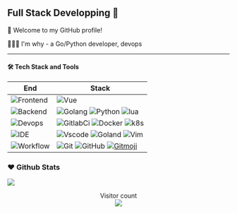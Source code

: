 ## Full Stack Developping 👋


🎉 Welcome to my GitHub profile!

👨🏻‍💻 I'm why - a Go/Python developer, devops


---

#### 🛠 Tech Stack and Tools

| End | Stack |
| -------------------------------------------------------------------- | --------------------------------------------------------------------------------------------------------------------------------------------------------------------------------------------------------------------------------------------------------------------------------------------------------------------------- |
| ![Frontend](https://img.shields.io/badge/-Frontend-black?style=flat) | ![Vue](https://img.shields.io/badge/-Vue-green?style=flat&logo=Vue.js&logoColor=white) |
| ![Backend](https://img.shields.io/badge/-Backend-black?style=flat) | ![Golang](https://img.shields.io/badge/-Golang-F0F8FF?style=flat&logo=go)  ![Python](https://img.shields.io/badge/-Python-blue?style=flat&logo=python&logoColor=white) ![lua](https://img.shields.io/badge/-lua-0170fe?style=flat&logo=lua)  |
| ![Devops](https://img.shields.io/badge/-Devops-black?style=flat) | ![GitlabCi](https://img.shields.io/badge/-GitlabCi-orange?style=flat&logo=gitlab&logoColor=white)  ![Docker](https://img.shields.io/badge/-Docker-cbe3f2?style=flat&logo=docker) ![k8s](https://img.shields.io/badge/-Kubernetes-CEF1D1?style=flat&logo=Kubernetes)  |
| ![IDE](https://img.shields.io/badge/-IDE-black?style=flat) | ![Vscode](https://img.shields.io/badge/-Vscode-blue?style=flat&logo=VisualStudioCode ) ![Goland](https://img.shields.io/badge/-Goland-3a3a3a?style=flat&logo=goland) ![Vim](https://img.shields.io/badge/-VIM-007ACC?style=flat&logo=vim) |
| ![Workflow](https://img.shields.io/badge/-Ohter-black?style=flat) | ![Git](https://img.shields.io/badge/-Git-black?style=flat&logo=git) ![GitHub](https://img.shields.io/badge/-GitHub-black?style=flat&logo=github)     [![Gitmoji][gitmoji]][gcw] |

[gitHub-action]: https://img.shields.io/badge/-GitHub_Actions-black?style=flat&logo=github
[gitmoji]: https://img.shields.io/badge/-😉_Gitmoji_Commit_Workflow-black?style=flat
[gcw]: https://github.com/arvinxx/gitmoji-commit-workflow





### ❤️ Github Stats

![](https://github-readme-stats.vercel.app/api?username=why19970628&show_icons=true&theme=vue&hide_title=true)


<p align="center"> 
  Visitor count<br>
  <img src="https://cdn.jsdelivr.net/gh/yangchuansheng/yangchuansheng/assets/count.svg" />
</p>
